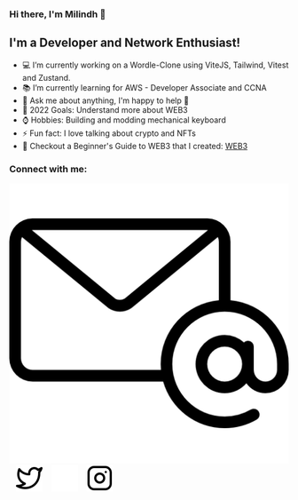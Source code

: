 ### Hi there, I'm Milindh 👋

## I'm a Developer and Network Enthusiast!

- 💻 I’m currently working on a Wordle-Clone using ViteJS, Tailwind, Vitest and Zustand.
- 📚 I’m currently learning for AWS - Developer Associate and CCNA
- 💬 Ask me about anything, I'm happy to help 🙂
- 🥅 2022 Goals: Understand more about WEB3
- ⌚ Hobbies: Building and modding mechanical keyboard
- ⚡ Fun fact: I love talking about crypto and NFTs
- 📝 Checkout a Beginner's Guide to WEB3 that I created: [WEB3](https://tangy-artichoke-dae.notion.site/Beginner-s-Guide-to-WEB3-194627c0b72b474d8248b18c1bb37fc0)

### Connect with me:
[![website](./img/email.png)](mailto:contact@milindhvijay.com#gh-dark-mode-only)
&nbsp;&nbsp;
[![website](./img/twitter-light.svg)](https://twitter.milindhvijay)
&nbsp;&nbsp;
[![website](./img/linkedin-dark.svg)](https://linkedin.com/in/milindhvijay)
&nbsp;&nbsp;
[![website](./img/instagram-light.svg)](https://instagram.com/milindhvijay)